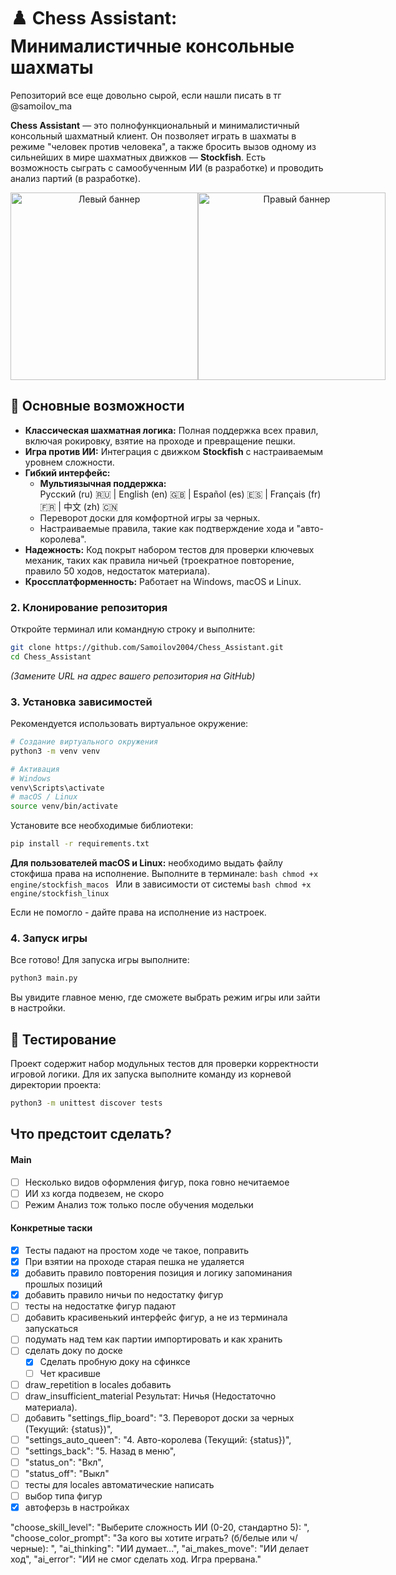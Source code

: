# ♟️ Chess Assistant: Минималистичные консольные шахматы

Репозиторий все еще довольно сырой, если нашли писать в тг @samoilov_ma

**Chess Assistant** — это полнофункциональный и минималистичный консольный шахматный клиент. Он позволяет играть в шахматы в режиме "человек против человека", а также бросить вызов одному из сильнейших в мире шахматных движков — **Stockfish**. Есть возможность сыграть с самообученным ИИ (в разработке) и проводить анализ партий (в разработке).


<div align="center">
  <div style="display: flex; justify-content: space-between;">
    <a href="https://github.com/samoilov2004/Chess_Assistant/docs/pics/board.png" target="_blank">
      <img src="https://raw.githubusercontent.com/samoilov2004/Chess_Assistant/docs/pics/start_menu.png" alt="Левый баннер" width="300">
    </a>
    <a href="https://github.com/samoilov2004/Chess_Assistant/docs/pics/start_menu.png" target="_blank">
      <img src="https://raw.githubusercontent.com/samoilov2004/Chess_Assistant/docs/pics/start_menu.png" alt="Правый баннер" width="300">
    </a>
  </div>
</div>

## 🚀 Основные возможности

*   **Классическая шахматная логика:** Полная поддержка всех правил, включая рокировку, взятие на проходе и превращение пешки.
*   **Игра против ИИ:** Интеграция с движком **Stockfish** с настраиваемым уровнем сложности.
*   **Гибкий интерфейс:**
    *   **Мультиязычная поддержка:**  
		Русский (ru) 🇷🇺 | English (en) 🇬🇧 | Español (es) 🇪🇸 | Français (fr) 🇫🇷 | 中文 (zh) 🇨🇳
    *   Переворот доски для комфортной игры за черных.
    *   Настраиваемые правила, такие как подтверждение хода и "авто-королева".
*   **Надежность:** Код покрыт набором тестов для проверки ключевых механик, таких как правила ничьей (троекратное повторение, правило 50 ходов, недостаток материала).
*   **Кроссплатформенность:** Работает на Windows, macOS и Linux.

### 2. Клонирование репозитория

Откройте терминал или командную строку и выполните:
```bash
git clone https://github.com/Samoilov2004/Chess_Assistant.git
cd Chess_Assistant
```
*(Замените URL на адрес вашего репозитория на GitHub)*

### 3. Установка зависимостей

Рекомендуется использовать виртуальное окружение:
```bash
# Создание виртуального окружения
python3 -m venv venv

# Активация
# Windows
venv\Scripts\activate
# macOS / Linux
source venv/bin/activate
```

Установите все необходимые библиотеки:
```bash
pip install -r requirements.txt
```

**Для пользователей macOS и Linux:** необходимо выдать файлу стокфиша права на исполнение. Выполните в терминале:
    ```bash
    chmod +x engine/stockfish_macos
    ```
    Или в зависимости от системы
    ```bash
    chmod +x engine/stockfish_linux
    ```

Если не помогло - дайте права на исполнение из настроек.

### 4. Запуск игры

Все готово! Для запуска игры выполните:
```bash
python3 main.py
```
Вы увидите главное меню, где сможете выбрать режим игры или зайти в настройки.

## 🧪 Тестирование

Проект содержит набор модульных тестов для проверки корректности игровой логики. Для их запуска выполните команду из корневой директории проекта:
```bash
python3 -m unittest discover tests
```

## Что предстоит сделать?
#### Main
- [ ] Несколько видов оформления фигур, пока говно нечитаемое
- [ ] ИИ хз когда подвезем, не скоро
- [ ] Режим Анализ тож только после обучения модельки

#### Конкретные таски
- [x] Тесты падают на простом ходе че такое, поправить
- [x] При взятии на проходе старая пешка не удаляется
- [x] добавить правило повторения позиция и логику запоминания прошлых позиций
- [x] добавить правило ничьи по недостатку фигур 
- [ ] тесты на недостатке фигур падают
- [ ] добавить красивенький интерфейс фигур, а не из терминала запускаться
- [ ] подумать над тем как партии импортировать и как хранить
- [ ] сделать доку по доске
	- [x] Сделать пробную доку на сфинксе
	- [ ] Чет красивше
- [ ] draw_repetition в locales добавить
- [ ] draw_insufficient_material Результат: Ничья (Недостаточно материала).
- [ ] добавить "settings_flip_board": "3. Переворот доски за черных (Текущий: {status})",
- [ ] "settings_auto_queen": "4. Авто-королева (Текущий: {status})",
- [ ] "settings_back": "5. Назад в меню",
- [ ] "status_on": "Вкл",
- [ ] "status_off": "Выкл"
- [ ] тесты для locales автоматические написать
- [ ] выбор типа фигур 
- [x] автоферзь в настройках 

"choose_skill_level": "Выберите сложность ИИ (0-20, стандартно 5): ",
"choose_color_prompt": "За кого вы хотите играть? (б/белые или ч/черные): ",
"ai_thinking": "ИИ думает...",
"ai_makes_move": "ИИ делает ход",
"ai_error": "ИИ не смог сделать ход. Игра прервана."